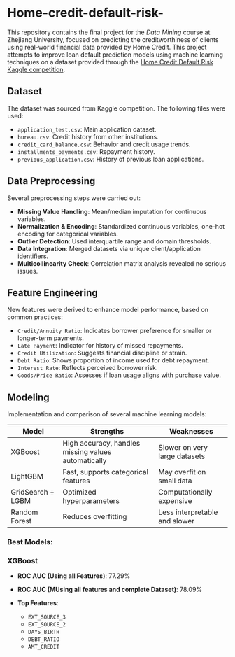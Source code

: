 # Home-credit-default-risk-

This repository contains the final project for the *Data Mining* course at Zhejiang University, focused on predicting the creditworthiness of clients using real-world financial data provided by Home Credit.
This project attempts to improve loan default prediction models using machine learning techniques on a dataset provided through the [Home Credit Default Risk Kaggle competition](https://www.kaggle.com/competitions/home-credit-default-risk/data).

## Dataset

The dataset was sourced from Kaggle competition. The following files were used:

- `application_test.csv`: Main application dataset.
- `bureau.csv`: Credit history from other institutions.
- `credit_card_balance.csv`: Behavior and credit usage trends.
- `installments_payments.csv`: Repayment history.
- `previous_application.csv`: History of previous loan applications.

## Data Preprocessing

Several preprocessing steps were carried out:

- **Missing Value Handling**: Mean/median imputation for continuous variables.
- **Normalization & Encoding**: Standardized continuous variables, one-hot encoding for categorical variables.
- **Outlier Detection**: Used interquartile range and domain thresholds.
- **Data Integration**: Merged datasets via unique client/application identifiers.
- **Multicollinearity Check**: Correlation matrix analysis revealed no serious issues.

## Feature Engineering

New features were derived to enhance model performance, based on common practices:

- `Credit/Annuity Ratio`: Indicates borrower preference for smaller or longer-term payments.
- `Late Payment`: Indicator for history of missed repayments.
- `Credit Utilization`: Suggests financial discipline or strain.
- `Debt Ratio`: Shows proportion of income used for debt repayment.
- `Interest Rate`: Reflects perceived borrower risk.
- `Goods/Price Ratio`: Assesses if loan usage aligns with purchase value.

## Modeling

Implementation and comparison of several machine learning models:

| Model              | Strengths                                            | Weaknesses                            |
|-------------------|------------------------------------------------------|---------------------------------------|
| XGBoost           | High accuracy, handles missing values automatically  | Slower on very large datasets         |
| LightGBM          | Fast, supports categorical features                  | May overfit on small data             |
| GridSearch + LGBM | Optimized hyperparameters                            | Computationally expensive             |
| Random Forest     | Reduces overfitting                                  | Less interpretable and slower         |

 

### Best Models: 

### XGBoost
- **ROC AUC (Using all Features)**: 77.29%
- **ROC AUC (MUsing all features and complete Dataset)**: 78.09%
  
- **Top Features**:
  - `EXT_SOURCE_3`
  - `EXT_SOURCE_2`
  - `DAYS_BIRTH`
  - `DEBT_RATIO`
  - `AMT_CREDIT`


